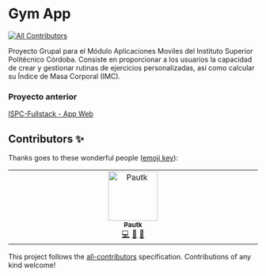 # Gym App
<!-- ALL-CONTRIBUTORS-BADGE:START - Do not remove or modify this section -->
[![All Contributors](https://img.shields.io/badge/all_contributors-1-orange.svg?style=flat-square)](#contributors-)
<!-- ALL-CONTRIBUTORS-BADGE:END -->

Proyecto Grupal para el Módulo Aplicaciones Moviles del Instituto Superior Politécnico Córdoba. Consiste en proporcionar a los usuarios la capacidad de
crear y gestionar rutinas de ejercicios personalizadas, así como calcular su Índice de Masa Corporal
(IMC).

### Proyecto anterior
[ISPC-Fullstack - App Web](https://github.com/PulpoI/proyecto-integrador-ISPC)

## Contributors ✨

Thanks goes to these wonderful people ([emoji key](https://allcontributors.org/docs/en/emoji-key)):

<!-- ALL-CONTRIBUTORS-LIST:START - Do not remove or modify this section -->
<!-- prettier-ignore-start -->
<!-- markdownlint-disable -->
<table>
  <tbody>
    <tr>
      <td align="center" valign="top" width="14.28%"><a href="https://github.com/Pautk"><img src="https://avatars.githubusercontent.com/u/106257966?v=4?s=100" width="100px;" alt="Pautk"/><br /><sub><b>Pautk</b></sub></a><br /><a href="https://github.com/FrancoGL/ISPC-Mobile/commits?author=Pautk" title="Code">💻</a> <a href="#design-Pautk" title="Design">🎨</a> <a href="https://github.com/FrancoGL/ISPC-Mobile/commits?author=Pautk" title="Documentation">📖</a></td>
    </tr>
  </tbody>
</table>

<!-- markdownlint-restore -->
<!-- prettier-ignore-end -->

<!-- ALL-CONTRIBUTORS-LIST:END -->

This project follows the [all-contributors](https://github.com/all-contributors/all-contributors) specification. Contributions of any kind welcome!